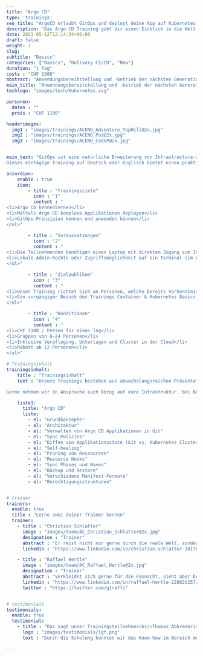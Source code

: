```yaml
---
title: "Argo CD"
type: 'trainings'
seo_title: "ArgoCD erlaubt GitOps und deployt deine App auf Kubernetes."
description: "Das Argo CD Training gibt dir einen Einblick in die Welt von Continious Delivery und GitOps auf Kubernetes."
date: 2021-05-12T12:14:34+06:00
draft: false
weight: 3
slug:
subtitle: "Basics"
categories: ["Basics", "Delivery CI/CD", "New"]
duration: "1 Tag"
costs : "CHF 1900"
abstract: "Anwendungsbereitstellung und -betrieb der nächsten Generation."
main_title: "Anwendungsbereitstellung und -betrieb der nächsten Generation."
techlogo: "images/tech/Kubernetes.svg"

personen:
  daten : ""
  preis : "CHF 1100"

headerimages:
  img1 : "images/trainings/ACEND_Adventure_TopHill@2x.jpg"
  img2 : "images/trainings/ACEND_Poi@2x.jpg"
  img3 : "images/trainings/ACEND_CodeP@2x.jpg"


main_text: "GitOps ist eine natürliche Erweiterung von Infrastructure-as-Code und Continuous Delivery mit dem Fokus auf der Verwendung von Git als Single Source of Truth für dein System. Änderungen an Infrastruktur und Anwendungen werden deklarativ über ein Git Repository vorgenommen, wobei ein automatisierter Prozess sicherstellt, dass der aktuelle Zustand deines Systems den Zustand des Repository widerspiegelt.\n\n
Dieses eintägige Training auf Deutsch oder Englisch bietet einen praktischen und klar verständlichen Einstieg zu GitOps anhand von Argo CD auf Kubernetes."

accordion:
    enable : true
    item:
        - title : "Trainingsziele"
          icon : "1"
          content : "
<li>Argo CD kennenlernen</li>
<li>Mittels Argo CD komplexe Applikationen deployen</li>
<li>GitOps-Prinzipien kennen und anwenden können</li>
</ul>"

        - title : "Voraussetzungen"
          icon : "2"
          content : "
<li>Die Teilnehmenden benötigen einen Laptop mit direktem Zugang zum Internet</li>
<li>Lokale Admin-Rechte oder Zugriffsmöglichkeit auf ein Terminal (im Browser) sind zusätzlich nötig</li>
</ul>"

        - title : "Zielpublikum"
          icon : "3"
          content : "
<li>Unser Training richtet sich an Personen, welche bereits Vorkenntnisse im Bereich von Container-Technologien, Git und Kubernetes besitzen</li>
<li>Ein vorgängiger Besuch des Trainings Container & Kubernetes Basics oder Container & OpenShift Basics wird empfohlen</li>
</ul>"

        - title : "Konditionen"
          icon : "4"
          content : "
<li>CHF 1100 / Person für einen Tag</li>
<li>Gruppen von 8–24 Personen</li>
<li>Inklusive Verpflegung, Unterlagen und Cluster in der Cloud</li>
<li>Rabatt ab 12 Personen</li>
</ul>"

# Trainingsinhalt
trainingsinhalt:
    title : "Trainingsinhalt"
    text : "Unsere Trainings bestehen aus abwechslungsreichen Präsentationen und hands-on Labs, um deren Inhalt auf spannende Art und Weise zu vermitteln.

Gerne nehmen wir in Absprache auch Bezug auf eure Infrastruktur. Bei Bedarf für weitere Inhalte können wir auf euren Wunsch hin Anpassungen vornehmen."

    liste1:
      title: "Argo CD"
      liste:
        - el: "Grundkonzepte"
        - el: "Architektur"
        - el: "Verwalten von Argo CD Applikationen in Git"
        - el: "Sync Policies"
        - el: "Diffen von Applikationsstate (Git vs. Kubernetes Cluster)"
        - el: "Self-healing"
        - el: "Pruning von Ressourcen"
        - el: "Resource Hooks"
        - el: "Sync Phases und Waves"
        - el: "Backup und Restore"
        - el: "Verschiedene Manifest-Formate"
        - el: "Berechtigungsstrukturen"


# trainer
trainers:
  enable: true
  title : "Lerne zwei deiner Trainer kennen"
  trainer:
    - title : "Christian Schlatter"
      image : "images/team/AC_Christian_Schlatter@2x.jpg"
      designation : "Trainer"
      abstract : "Er reist nicht nur gerne durch die reale Welt, sondern entdeckt auch in der Cloud Native Landscape neue Orte"
      linkedin : "https://www.linkedin.com/in/christian-schlatter-18170a1a2/"

    - title : "Raffael Hertle"
      image : "images/team/AC_Raffael_Hertle@2x.jpg"
      designation : "Trainer"
      abstract : "Verkleidet sich gerne für die Fasnacht, sieht aber bei den Cloud Native Technologien gerne hinter die Masken"
      linkedin : "https://www.linkedin.com/in/raffael-hertle-22882b157/"
      twitter : "https://twitter.com/g1raffi"


# testimonials
testimonials:
  enable: true
  testimonial:
    - title : "Das sagt unser Trainingsteilnehmer<br/>Thomas Abbrederis, Vaduz"
      logo : "images/testimonials/lgt.png"
      text : "Durch die Schulung konnten wir das Know-how im Bereich moderner Container Technologie praxisnah mit der zur Verfügung gestellten OpenShift Plattform vertiefen. Durch die sehr kompetenten Trainer konnte der Respekt vor den neuen Container Technologien reduziert werden und damit den Schulungsteilnehmern für die Zukunft eine sehr gute Basis gelegt werden."

---
```


